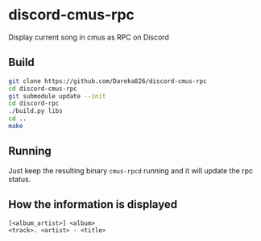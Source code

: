 # discord-cmus-rpc

Display current song in cmus as RPC on Discord

## Build
```sh
git clone https://github.com/Dareka826/discord-cmus-rpc
cd discord-cmus-rpc
git submodule update --init
cd discord-rpc
./build.py libs
cd ..
make
```

## Running
Just keep the resulting binary `cmus-rpcd` running and it will update the rpc status.

## How the information is displayed
```
[<album_artist>] <album>
<track>. <artist> - <title>
```
